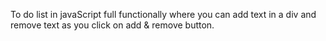 To do list in javaScript full functionally where you can add text in a div and remove text as you click on add & remove button. 
